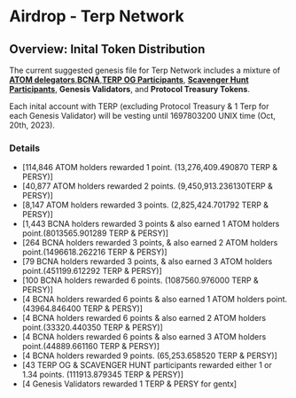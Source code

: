 # Airdrop - Terp Network
## Overview: Inital Token Distribution
The current suggested genesis file for Terp Network includes a mixture of [**ATOM delegators**](./interchain/gaia.csv),[**BCNA**](./interchain/bcna_delegators.csv),[**TERP OG Participants**](./points/terp-og.md), [**Scavenger Hunt Participants**](./points/scavenger-hunt.md), **Genesis Validators**, and **Protocol Treasury Tokens**.

Each inital account with TERP (excluding Protocol Treasury & 1 Terp for each Genesis Validator) will be vesting until 1697803200 UNIX time (Oct, 20th, 2023).


### Details
- [114,846 ATOM holders rewarded 1 point. (13,276,409.490870 TERP & PERSY)]
- [40,877 ATOM holders rewarded 2 points. (9,450,913.236130TERP & PERSY)]
- [8,147 ATOM holders rewarded 3 points. (2,825,424.701792 TERP & PERSY)]
- [1,443 BCNA holders rewarded 3 points & also earned 1 ATOM holders point.(8013565.901289 TERP & PERSY)]
- [264 BCNA holders rewarded 3 points, & also earned 2 ATOM holders point.(1496618.262216 TERP & PERSY)]
- [79 BCNA holders rewarded 3 points, & also earned 3 ATOM holders point.(451199.612292 TERP & PERSY)]
- [100 BCNA holders rewarded 6 points. (1087560.976000 TERP & PERSY)]
- [4 BCNA holders rewarded 6 points & also earned 1 ATOM holders point.(43964.846400 TERP & PERSY)]
- [4 BCNA holders rewarded 6 points & also earned 2 ATOM holders point.(33320.440350 TERP & PERSY)]
- [4 BCNA holders rewarded 6 points & also earned 3 ATOM holders point.(44889.661160 TERP & PERSY)]
- [4 BCNA holders rewarded 9 points. (65,253.658520 TERP & PERSY)]
- [43 TERP OG & SCAVENGER HUNT participants rewarded either 1 or 1.34 points. (111913.879345 TERP & PERSY)]
- [4 Genesis Validators rewarded 1 TERP & PERSY for gentx]




